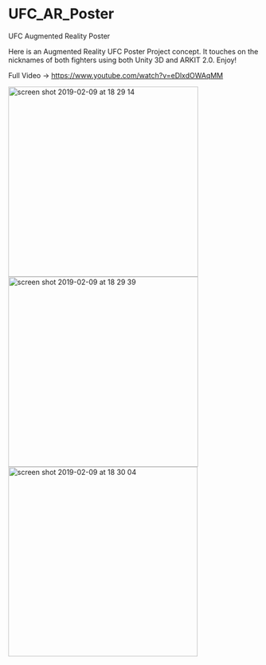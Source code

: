 # UFC_AR_Poster
UFC Augmented Reality Poster

Here is an Augmented Reality UFC Poster Project concept. It touches on the nicknames of both fighters using both Unity 3D and ARKIT 2.0. Enjoy! 

Full Video -> https://www.youtube.com/watch?v=eDlxdOWAqMM

<img width="381" alt="screen shot 2019-02-09 at 18 29 14" src="https://user-images.githubusercontent.com/43025563/52527588-373eed00-2c99-11e9-935a-104aa4c05911.png">
<img width="381" alt="screen shot 2019-02-09 at 18 29 39" src="https://user-images.githubusercontent.com/43025563/52527589-3dcd6480-2c99-11e9-9de5-ded3005f0a4f.png">
<img width="380" alt="screen shot 2019-02-09 at 18 30 04" src="https://user-images.githubusercontent.com/43025563/52527590-40c85500-2c99-11e9-93e4-0c2a91e00025.png">
